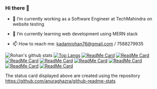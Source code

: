 ### Hi there 👋
- 🔭 I’m currently working as a Software Engineer at TechMahindra on website testing
- 🌱 I’m currently learning web development using MERN stack

- 📫 How to reach me: kadamrohan76@gmail.com / 7588279935

![Rohan's github stats](https://github-readme-stats.vercel.app/api?username=rohankadam1395&count_private=true&show_icons=true)
[![Top Langs](https://github-readme-stats.vercel.app/api/top-langs/?username=rohankadam1395)](https://github.com/rohankadam1395/github-readme-stats)
[![ReadMe Card](https://github-readme-stats.vercel.app/api/pin/?username=rohankadam1395&repo=ConwaysGameOfLife)](https://github.com/rohankadam1395/ConwaysGameOfLife)
[![ReadMe Card](https://github-readme-stats.vercel.app/api/pin/?username=rohankadam1395&repo=YouFrame)](https://github.com/rohankadam1395/YouFrame)
[![ReadMe Card](https://github-readme-stats.vercel.app/api/pin/?username=rohankadam1395&repo=RecipeBox)](https://github.com/rohankadam1395/RecipeBox)
[![ReadMe Card](https://github-readme-stats.vercel.app/api/pin/?username=rohankadam1395&repo=freeCodeCampForum)](https://github.com/rohankadam1395/freeCodeCampForum)
[![ReadMe Card](https://github-readme-stats.vercel.app/api/pin/?username=rohankadam1395&repo=imageSearchAbstractionLayer)](https://github.com/rohankadam1395/imageSearchAbstractionLayer)
[![ReadMe Card](https://github-readme-stats.vercel.app/api/pin/?username=rohankadam1395&repo=ticTacToe)](https://github.com/rohankadam1395/ticTacToe)
[![ReadMe Card](https://github-readme-stats.vercel.app/api/pin/?username=rohankadam1395&repo=wikiPediaViewer)](https://github.com/rohankadam1395/wikiPediaViewer)
[![ReadMe Card](https://github-readme-stats.vercel.app/api/pin/?username=rohankadam1395&repo=openWeatherAPIproject)](https://github.com/rohankadam1395/openWeatherAPIproject)

The status card displayed above are created using the repository https://github.com/anuraghazra/github-readme-stats
<!--
**rohankadam1395/rohankadam1395** is a ✨ _special_ ✨ repository because its `README.md` (this file) appears on your GitHub profile.

Here are some ideas to get you started:

- 🔭 I’m currently working on ...
- 🌱 I’m currently learning ...
- 👯 I’m looking to collaborate on ...
- 🤔 I’m looking for help with ...
- 💬 Ask me about ...
- 📫 How to reach me: ...
- 😄 Pronouns: ...
- ⚡ Fun fact: ...
-->
